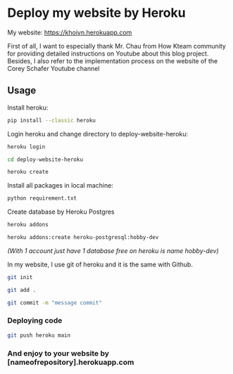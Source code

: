 ﻿# Deploy my website by Heroku
 
 My website: https://khoivn.herokuapp.com
 
 First of all, I want to especially thank Mr. Chau from How Kteam community for providing detailed instructions on Youtube about this blog project. Besides, I also refer to the implementation process on the website of the Corey Schafer Youtube channel
 
 
## Usage

Install heroku:
```bash
pip install --classic heroku
```

Login heroku and change directory to deploy-website-heroku:
```bash
heroku login

cd deploy-website-heroku

heroku create
```

Install all packages in local machine:
```bash
python requirement.txt
```

Create database by Heroku Postgres
```bash
heroku addons

heroku addons:create heroku-postgresql:hobby-dev
```
*(With 1 account just have 1 database free on heroku is name hobby-dev)*

In my website, I use git of heroku and it is the same with Github. 
```bash
git init

git add . 

git commit -m "message commit"
```

### Deploying code
```bash
git push heroku main
```

### And enjoy to your website by [nameofrepository].herokuapp.com
